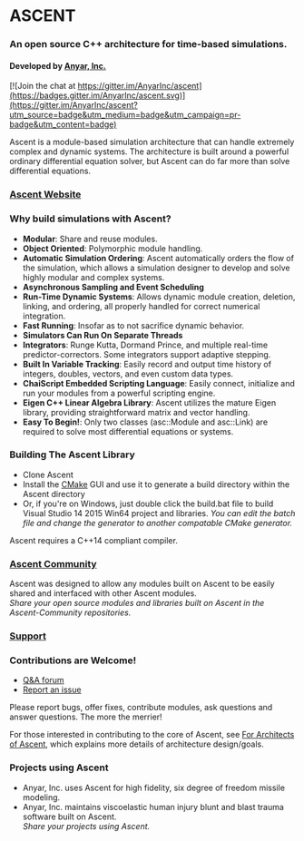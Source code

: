 # ASCENT
### An open source C++ architecture for time-based simulations.
#### Developed by [Anyar, Inc.](http://www.anyarinc.com/)

[![Join the chat at https://gitter.im/AnyarInc/ascent](https://badges.gitter.im/AnyarInc/ascent.svg)](https://gitter.im/AnyarInc/ascent?utm_source=badge&utm_medium=badge&utm_campaign=pr-badge&utm_content=badge)

Ascent is a module-based simulation architecture that can handle extremely complex and dynamic systems. 
The architecture is built around a powerful ordinary differential equation solver, but Ascent can do far more than solve differential equations.

### [Ascent Website](http://anyarinc.github.io/ascent/)

### Why build simulations with Ascent?
- **Modular**: Share and reuse modules.
- **Object Oriented**: Polymorphic module handling.
- **Automatic Simulation Ordering**: Ascent automatically orders the flow of the simulation, which allows a simulation designer to develop and solve highly modular and complex systems.
- **Asynchronous Sampling and Event Scheduling**
- **Run-Time Dynamic Systems**: Allows dynamic module creation, deletion, linking, and ordering, all properly handled for correct numerical integration.
- **Fast Running**: Insofar as to not sacrifice dynamic behavior.
- **Simulators Can Run On Separate Threads**
- **Integrators**: Runge Kutta, Dormand Prince, and multiple real-time predictor-correctors. Some integrators support adaptive stepping.
- **Built In Variable Tracking**: Easily record and output time history of integers, doubles, vectors, and even custom data types.
- **ChaiScript Embedded Scripting Language**: Easily connect, initialize and run your modules from a powerful scripting engine.
- **Eigen C++ Linear Algebra Library**: Ascent utilizes the mature Eigen library, providing straightforward matrix and vector handling.
- **Easy To Begin!**: Only two classes (asc::Module and asc::Link) are required to solve most differential equations or systems.

### Building The Ascent Library
- Clone Ascent
- Install the [CMake](https://cmake.org/) GUI and use it to generate a build directory within the Ascent directory
- Or, if you're on Windows, just double click the build.bat file to build Visual Studio 14 2015 Win64 project and libraries.
_You can edit the batch file and change the generator to another compatable CMake generator._

Ascent requires a C++14 compliant compiler.

### [Ascent Community](https://github.com/Ascent-Community)

Ascent was designed to allow any modules built on Ascent to be easily shared and interfaced with other Ascent modules.  
_Share your open source modules and libraries built on Ascent in the Ascent-Community repositories._

### [Support](http://anyarinc.github.io/ascent/support.html)

### Contributions are Welcome!

- [Q&A forum](https://groups.google.com/forum/#!forum/Ascent-Users)
- [Report an issue](https://github.com/AnyarInc/ascent/issues)

Please report bugs, offer fixes, contribute modules, ask questions and answer questions. The more the merrier!

For those interested in contributing to the core of Ascent, see [For Architects of Ascent](https://github.com/AnyarInc/Ascent/wiki/For-Architects-of-Ascent), which explains more details of architecture design/goals.

### Projects using Ascent
- Anyar, Inc. uses Ascent for high fidelity, six degree of freedom missile modeling.
- Anyar, Inc. maintains viscoelastic human injury blunt and blast trauma software built on Ascent.  
_Share your projects using Ascent._